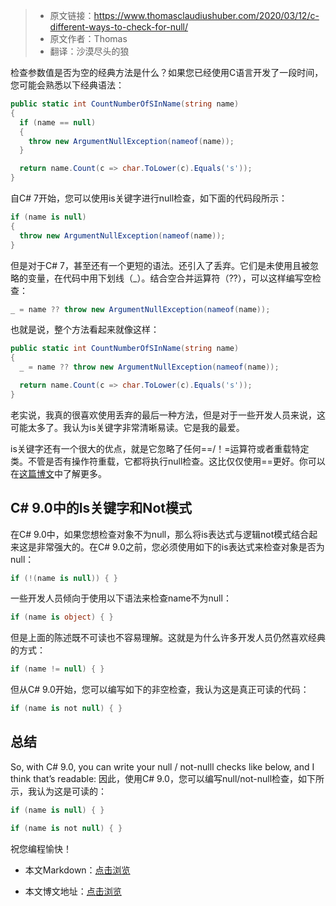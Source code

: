 >- 原文链接：https://www.thomasclaudiushuber.com/2020/03/12/c-different-ways-to-check-for-null/
>- 原文作者：Thomas
>- 翻译：沙漠尽头的狼

检查参数值是否为空的经典方法是什么？如果您已经使用C语言开发了一段时间，您可能会熟悉以下经典语法：

```C#
public static int CountNumberOfSInName(string name)
{
  if (name == null)
  {
    throw new ArgumentNullException(nameof(name));
  }

  return name.Count(c => char.ToLower(c).Equals('s'));
}
```

自C# 7开始，您可以使用is关键字进行null检查，如下面的代码段所示：

```C#
if (name is null)
{
  throw new ArgumentNullException(nameof(name));
}
```

但是对于C# 7，甚至还有一个更短的语法。还引入了丢弃。它们是未使用且被忽略的变量，在代码中用下划线（_）。结合空合并运算符（??），可以这样编写空检查：

```C#
_ = name ?? throw new ArgumentNullException(nameof(name));
```

也就是说，整个方法看起来就像这样：

```C#
public static int CountNumberOfSInName(string name)
{
  _ = name ?? throw new ArgumentNullException(nameof(name));

  return name.Count(c => char.ToLower(c).Equals('s'));
}
```

老实说，我真的很喜欢使用丢弃的最后一种方法，但是对于一些开发人员来说，这可能太多了。我认为is关键字非常清晰易读。它是我的最爱。

is关键字还有一个很大的优点，就是它忽略了任何==/！=运算符或者重载特定类。不管是否有操作符重载，它都将执行null检查。这比仅仅使用==更好。你可以在[这篇博文](https://www.thomasclaudiushuber.com/2020/03/19/c-why-you-should-prefer-the-is-keyword-over-the-operator/)中了解更多。

## C# 9.0中的Is关键字和Not模式

在C# 9.0中，如果您想检查对象不为null，那么将is表达式与逻辑not模式结合起来这是非常强大的。在C# 9.0之前，您必须使用如下的is表达式来检查对象是否为null：

```C#
if (!(name is null)) { }
```

一些开发人员倾向于使用以下语法来检查name不为null：

```C#
if (name is object) { }
```

但是上面的陈述既不可读也不容易理解。这就是为什么许多开发人员仍然喜欢经典的方式：

```C#
if (name != null) { }
```

但从C# 9.0开始，您可以编写如下的非空检查，我认为这是真正可读的代码：

```C#
if (name is not null) { }
```

## 总结

So, with C# 9.0, you can write your null / not-nulll checks like below, and I think that’s readable:
因此，使用C# 9.0，您可以编写null/not-null检查，如下所示，我认为这是可读的：

```C#
if (name is null) { }

if (name is not null) { }
```

祝您编程愉快！

- 本文Markdown：[点击浏览](https://github.com/dotnet9/dotnet9.com/blob/develop/doc/blog_contents/uploads/2021/06/2021-06-19_01.md)

- 本文博文地址：[点击浏览](https://dotnet9.com/860)